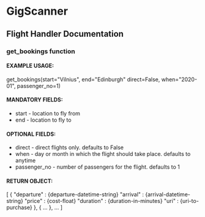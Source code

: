# GigScanner



## Flight Handler Documentation


### get_bookings function
#### EXAMPLE USAGE:
get_bookings(start="Vilnius", end="Edinburgh" direct=False, when="2020-01", passenger_no=1)
#### MANDATORY FIELDS:
*  start - location to fly from
*  end - location to fly to
#### OPTIONAL FIELDS:
*  direct - direct flights only. defaults to False
*  when - day or month in which the flight should take place. defaults to anytime
* passenger_no - number of passengers for the flight. defaults to 1
#### RETURN OBJECT:
[
    {
        "departure" : {departure-datetime-string}
        "arrival" : {arrival-datetime-string}
        "price" : {cost-float}
        "duration" : {duration-in-minutes}
        "uri" : {uri-to-purchase}
    },
    { 
        ...
    },
    ...
]